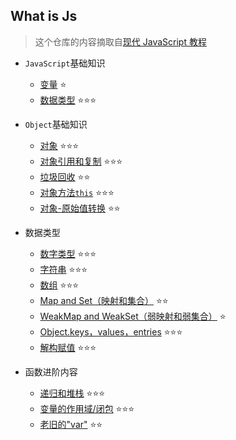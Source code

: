 ## What is Js

> 这个仓库的内容摘取自[现代 JavaScript 教程](https://zh.javascript.info/)

- `JavaScript`基础知识

  - [变量](/src/basic/variables/) ⭐
  - [数据类型](/src/basic/types) ⭐⭐⭐

- `Object`基础知识

  - [对象](/src/object/object/) ⭐⭐⭐
  - [对象引用和复制](/src/object/object-copy/) ⭐⭐⭐
  - [垃圾回收](/src/object/garbage-collection/) ⭐⭐
  - [对象方法`this`](/src/object/object-methods/) ⭐⭐⭐
  - [对象-原始值转换](/src/object/object-toprimitive/) ⭐⭐

- 数据类型

  - [数字类型](/src/types/number) ⭐⭐⭐
  - [字符串](/src/types/string) ⭐⭐⭐
  - [数组](/src/types/array) ⭐⭐⭐
  - [Map and Set（映射和集合）](/src/types/map-set) ⭐⭐
  - [WeakMap and WeakSet（弱映射和弱集合）](/src/types/weakmap-weakset) ⭐
  - [Object.keys，values，entries](/src/types/keys-values-entries) ⭐⭐⭐
  - [解构赋值](/src/types/destructuring-assignment) ⭐⭐⭐

- 函数进阶内容
  - [递归和堆栈](/src/advanced-functions/recursion/) ⭐⭐⭐
  - [变量的作用域/闭包](/src/advanced-functions/closure) ⭐⭐⭐
  - [老旧的"var"](/src/advanced-functions/var) ⭐⭐
